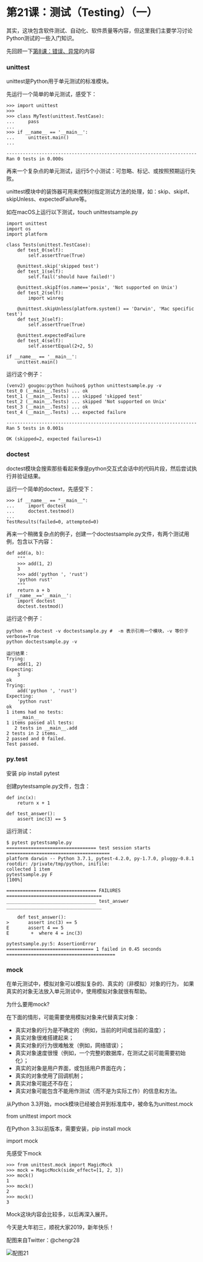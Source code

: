 # 第21课：测试（Testing）（一）

其实，这块包含软件测试、自动化、软件质量等内容，但这里我们主要学习讨论Python测试的一些入门知识。

先回顾一下[第8课：错误、异常](python08.md)的内容

### unittest
unittest是Python用于单元测试的标准模块。

先运行一个简单的单元测试，感受下：
```
>>> import unittest
>>> 
>>> class MyTest(unittest.TestCase):
...     pass
... 
>>> if __name__ == '__main__':
...     unittest.main()
... 

----------------------------------------------------------------------
Ran 0 tests in 0.000s
```
再来一个复杂点的单元测试，运行5个小测试：可忽略、标记、或按照预期运行失败。

unittest模块中的装饰器可用来控制对指定测试方法的处理，如：skip、skipIf、skipUnless、expectedFailure等。

如在macOS上运行以下测试，touch unittestsample.py
```
import unittest
import os
import platform

class Tests(unittest.TestCase):
    def test_0(self):
        self.assertTrue(True)

    @unittest.skip('skipped test')
    def test_1(self):
        self.fail('should have failed!')

    @unittest.skipIf(os.name=='posix', 'Not supported on Unix')
    def test_2(self):
        import winreg

    @unittest.skipUnless(platform.system() == 'Darwin', 'Mac specific test')
    def test_3(self):
        self.assertTrue(True)

    @unittest.expectedFailure
    def test_4(self):
        self.assertEqual(2+2, 5)

if __name__ == '__main__':
    unittest.main()
```

运行这个例子：
```
(venv2) gougou:python huihoo$ python unittestsample.py -v
test_0 (__main__.Tests) ... ok
test_1 (__main__.Tests) ... skipped 'skipped test'
test_2 (__main__.Tests) ... skipped 'Not supported on Unix'
test_3 (__main__.Tests) ... ok
test_4 (__main__.Tests) ... expected failure

----------------------------------------------------------------------
Ran 5 tests in 0.001s

OK (skipped=2, expected failures=1)
```
### doctest
doctest模块会搜索那些看起来像是python交互式会话中的代码片段，然后尝试执行并验证结果。

运行一个简单的doctext，先感受下：
```
>>> if __name__ == "__main__":
...     import doctest
...     doctest.testmod()
... 
TestResults(failed=0, attempted=0)
```
再来一个稍微复杂点的例子，创建一个doctestsample.py文件，有两个测试用例，包含以下内容：
```
def add(a, b):
    """
    >>> add(1, 2)
    3
    >>> add('python ', 'rust')
    'python rust'
    """
    return a + b
if __name__=='__main__':
    import doctest
    doctest.testmod()
```

运行这个例子：
```
python -m doctest -v doctestsample.py #  -m 表示引用一个模块，-v 等价于 verbose=True
python doctestsample.py -v

运行结果：
Trying:
    add(1, 2)
Expecting:
    3
ok
Trying:
    add('python ', 'rust')
Expecting:
    'python rust'
ok
1 items had no tests:
    __main__
1 items passed all tests:
   2 tests in __main__.add
2 tests in 2 items.
2 passed and 0 failed.
Test passed.

```

### py.test
安装 pip install pytest

创建pytestsample.py文件，包含：
```
def inc(x):
    return x + 1

def test_answer():
    assert inc(3) == 5
```

运行测试：
```
$ pytest pytestsample.py 
================================= test session starts ======================================
platform darwin -- Python 3.7.1, pytest-4.2.0, py-1.7.0, pluggy-0.8.1
rootdir: /private/tmp/python, inifile:
collected 1 item                                                                                                                                                                                                                                 
pytestsample.py F                                                                          [100%]

================================= FAILURES ===================================
_________________________________ test_answer ___________________________________

    def test_answer():
>       assert inc(3) == 5
E       assert 4 == 5
E        +  where 4 = inc(3)

pytestsample.py:5: AssertionError
================================ 1 failed in 0.45 seconds ========================================

```
### mock
在单元测试中，模拟对象可以模拟复杂的、真实的（非模拟）对象的行为， 如果真实的对象无法放入单元测试中，使用模拟对象就很有帮助。

为什么要用mock?

在下面的情形，可能需要使用模拟对象来代替真实对象：

* 真实对象的行为是不确定的（例如，当前的时间或当前的温度）；
* 真实对象很难搭建起来；
* 真实对象的行为很难触发（例如，网络错误）；
* 真实对象速度很慢（例如，一个完整的数据库，在测试之前可能需要初始化）；
* 真实的对象是用户界面，或包括用户界面在内；
* 真实的对象使用了回调机制；
* 真实对象可能还不存在；
* 真实对象可能包含不能用作测试（而不是为实际工作）的信息和方法。

从Python 3.3开始，mock模块已经被合并到标准库中，被命名为unittest.mock

from unittest import mock

在Python 3.3以前版本，需要安装，pip install mock

import mock

先感受下mock
```
>>> from unittest.mock import MagicMock
>>> mock = MagicMock(side_effect=[1, 2, 3])
>>> mock()
1
>>> mock()
2
>>> mock()
3
```

Mock这块内容会比较多，以后再深入展开。

今天是大年初三，顺祝大家2019，新年快乐！

配图来自Twitter：@chengr28

![配图21](https://wiki.huihoo.com/images/4/4e/Devopsgirls21.jpg)
